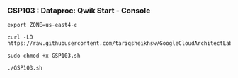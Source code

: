 ### GSP103 :  Dataproc: Qwik Start - Console 

```
export ZONE=us-east4-c
```

```
curl -LO https://raw.githubusercontent.com/tariqsheikhsw/GoogleCloudArchitectLabs/main/Solutions/GSP103.sh

sudo chmod +x GSP103.sh

./GSP103.sh
```


